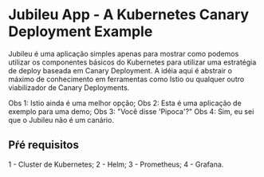 # Jubileu App - A Kubernetes Canary Deployment Example

Jubileu é uma aplicação simples apenas para mostrar como podemos utilizar os componentes básicos do Kubernetes para utilizar uma estratégia de deploy baseada em Canary Deployment.
A idéia aqui é abstrair o máximo de conhecimento em ferramentas como Istio ou qualquer outro viabilizador de Canary Deployments.

Obs 1: Istio ainda é uma melhor opção;
Obs 2: Esta é uma aplicação de exemplo para uma demo;
Obs 3: "Você disse 'Pipoca'?"
Obs 4: Sim, eu sei que o Jubileu não é um canário.

## Pŕé requisitos

1 - Cluster de Kubernetes;
2 - Helm;
3 - Prometheus;
4 - Grafana.